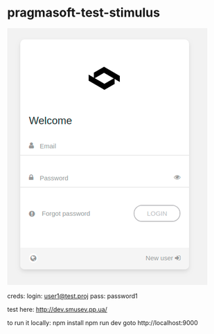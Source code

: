 # pragmasoft-test-stimulus

![Login form](/public/assets/LoginV2.png "login form")

creds:
login: user1@test.proj
pass: password1

test here: http://dev.smusev.pp.ua/

to run it locally:
npm install
npm run dev
goto  http://localhost:9000